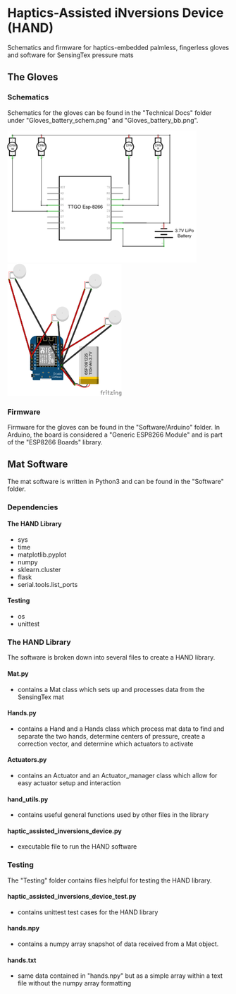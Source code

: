 # Haptics-Assisted iNversions Device (HAND)
Schematics and firmware for haptics-embedded palmless, fingerless gloves and software for SensingTex pressure mats 

## The Gloves
### Schematics
Schematics for the gloves can be found in the "Technical Docs" folder under "Gloves_battery_schem.png" and "Gloves_battery_bb.png".

<img alt="glove schematics" src="Technical Docs/Gloves_battery_schem.png" width="auto" height="300px"/> <img alt="glove breadboard setup" src="Technical Docs/Gloves_battery_bb.png" width="auto" height="300px"/>

### Firmware
Firmware for the gloves can be found in the "Software/Arduino" folder. In Arduino, the board is considered a "Generic ESP8266 Module" and is part of the "ESP8266 Boards" library.

## Mat Software
The mat software is written in Python3 and can be found in the "Software" folder. 

### Dependencies

#### The HAND Library
- sys
- time
- matplotlib.pyplot
- numpy
- sklearn.cluster
- flask
- serial.tools.list_ports

#### Testing
- os
- unittest

### The HAND Library
The software is broken down into several files to create a HAND library.

#### Mat.py
- contains a Mat class which sets up and processes data from the SensingTex mat

#### Hands.py
- contains a Hand and a Hands class which process mat data to find and separate the two hands, determine centers of pressure, create a correction vector, and determine which actuators to activate

#### Actuators.py
- contains an Actuator and an Actuator_manager class which allow for easy actuator setup and interaction

#### hand_utils.py
- contains useful general functions used by other files in the library

#### haptic_assisted_inversions_device.py
- executable file to run the HAND software

### Testing
The "Testing" folder contains files helpful for testing the HAND library.

#### haptic_assisted_inversions_device_test.py
- contains unittest test cases for the HAND library

#### hands.npy
- contains a numpy array snapshot of data received from a Mat object.

#### hands.txt
- same data contained in "hands.npy" but as a simple array within a text file without the numpy array formatting
